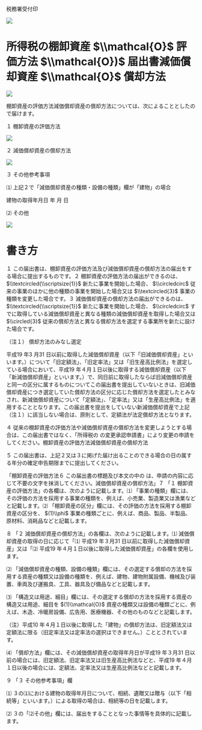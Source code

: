 税務署受付印

![](https://www.nta.go.jp/tmp/3369f5da-6679-4a0c-92de-f456daf8f7b5/images/2e31760054de0fd86e4665167dce6bf725e666fb241c0961ccd246b249151565.jpg)

# 所得税の棚卸資産 $\\mathcal{O}$ 評価方法 $\\mathcal{O})$ 届出書減価償却資産 $\\mathcal{O}$ 償却方法

![](https://www.nta.go.jp/tmp/3369f5da-6679-4a0c-92de-f456daf8f7b5/images/01c7299c7c181b60628f5a04475a3caf598ad6441a28d9ff6f7ae57a96a13143.jpg)

棚卸資産の評価方法減価償却資産の償却方法については、次によることとしたので届けます。

１ 棚卸資産の評価方法

![](https://www.nta.go.jp/tmp/3369f5da-6679-4a0c-92de-f456daf8f7b5/images/2b878575d96cb4b4ba2a99d7060aaae8668adc8eeb5c9167815e1d55e768374a.jpg)

２ 減価償却資産の償却方法

![](https://www.nta.go.jp/tmp/3369f5da-6679-4a0c-92de-f456daf8f7b5/images/7267a7ffc964df9dc62cabb6d1e4c69a2fa57de9e2d951358d35ac0f193a1f10.jpg)

３ その他参考事項

⑴ 上記２で「減価償却資産の種類・設備の種類」欄が「建物」の場合

建物の取得年月日 年 月 日

⑵ その他

![](https://www.nta.go.jp/tmp/3369f5da-6679-4a0c-92de-f456daf8f7b5/images/e86d1fc81abf427db214f9e9cc9cef54c2a102c64a980f39d070d49fe757895e.jpg)

# 書き方

１ この届出書は、棚卸資産の評価方法及び減価償却資産の償却方法の届出をする場合に提出するものです。２ 棚卸資産の評価方法の届出ができるのは、 $\\textcircled{\\scriptsize{1}}$ 新たに事業を開始した場合、 $\\circledcirc$ 従来の事業のほかに他の種類の事業を開始した場合又は $\\textcircled{3}$ 事業の種類を変更した場合です。３ 減価償却資産の償却方法の届出ができるのは、 $\\textcircled{\\scriptsize{1}}$ 新たに事業を開始した場合、 $\\circledcirc$ すでに取得している減価償却資産と異なる種類の減価償却資産を取得した場合又は $\\circled{3}$ 従来の償却方法と異なる償却方法を選定する事業所を新たに設けた場合です。

（注１） 償却方法のみなし選定

平成19 年3 月31 日以前に取得した減価償却資産（以下「旧減価償却資産」といいます。）について「旧定額法」、「旧定率法」又は「旧生産高比例法」を選定している場合において、平成19 年４月１日以後に取得する減価償却資産（以下「新減価償却資産」といいます。）で、同日前に取得したならば旧減価償却資産と同一の区分に属するものについてこの届出書を提出していないときは、旧減価償却資産につき選定していた償却方法の区分に応じた償却方法を選定したとみなされ、新減価償却資産について「定額法」、「定率法」又は「生産高比例法」を適用することとなります。この届出書を提出をしていない新減価償却資産で上記（注１）に該当しない場合は、原則として、定額法が法定償却方法となります。

４ 従来の棚卸資産の評価方法や減価償却資産の償却方法を変更しようとする場合は、この届出書ではなく、「所得税の の変更承認申請書」により変更の申請をしてください。棚卸資産の評価方法減価償却資産の償却方法

５ この届出書は、上記２又は３に掲げた届け出ることのできる場合の日の属する年分の確定申告期限までに提出してください。

「棚卸資産の評価方法６ この届出書の標題及び本文の中の は、申請の内容に応じて不要の文字を抹消してください。減価償却資産の償却方法」７ 「１ 棚卸資産の評価方法」の各欄は、次のように記載します。⑴ 「事業の種類」欄には、その評価の方法を採用する事業の種類を、例えば、小売業、製造業又は漁業などと記載します。⑵ 「棚卸資産の区分」欄には、その評価の方法を採用する棚卸資産の区分を、 $(1)\\phi$ 事業の種類ごとに、例えば、商品、製品、半製品、原材料、消耗品などと記載します。

８ 「２ 減価償却資産の償却方法」の各欄は、次のように記載します。⑴ 減価償却資産の取得の日に応じて「⑴ 平成19 年３月31 日以前に取得した減価償却資産」又は「⑵ 平成19 年４月１日以後に取得した減価償却資産」の各欄を使用します。

⑵ 「減価償却資産の種類、設備の種類」欄には、その選定する償却の方法を採用する資産の種類又は設備の種類を、例えば、建物、建物附属設備、機械及び装置、車両及び運搬具、工具、器具及び備品などと記載します。

⑶ 「構造又は用途、細目」欄には、その選定する償却の方法を採用する資産の構造又は用途、細目を $(1)\\mathcal{O}$ 資産の種類又は設備の種類ごとに、例えば、木造、冷暖房設備、広告用、医療機器、その他のものなどと記載します。

（注）平成10 年４月１日以後に取得した「建物」の償却方法は、旧定額法又は定額法に限る（旧定率法又は定率法の選択はできません。）こととされています。

⑷ 「償却方法」欄には、その減価償却資産の取得年月日が平成19 年３月31 日以前の場合には、旧定額法、旧定率法又は旧生産高比例法などと、平成19 年４月１日以後の場合には、定額法、定率法又は生産高比例法などと記載します。

９ 「３ その他参考事項」欄

⑴ ３の⑴における建物の取得年月日について、相続、遺贈又は贈与（以下「相続等」といいます。）による取得の場合は、相続等の日を記載します。

⑵ ３の「⑵その他」欄には、届出をすることとなった事情等を具体的に記載します。